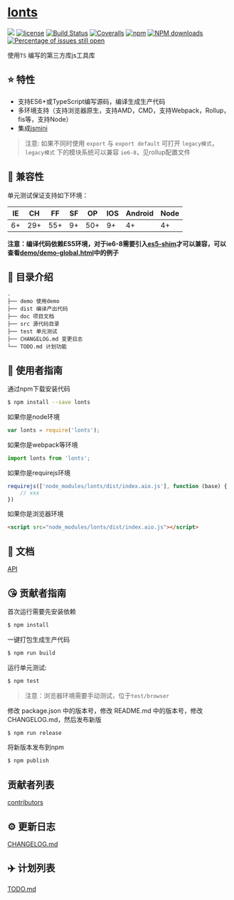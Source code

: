 # [lonts](https://github.com/dale426/lonts)
[![](https://img.shields.io/badge/Powered%20by-jslib%20base-brightgreen.svg)](https://github.com/yanhaijing/jslib-base)
[![license](https://img.shields.io/badge/license-MIT-blue.svg)](https://github.com/dale426/lonts/blob/master/LICENSE)
[![Build Status](https://travis-ci.org/dale426/lonts.svg?branch=master)](https://travis-ci.org/dale426/lonts)
[![Coveralls](https://img.shields.io/coveralls/dale426/lonts.svg)](https://coveralls.io/github/dale426/lonts)
[![npm](https://img.shields.io/badge/npm-0.1.0-orange.svg)](https://www.npmjs.com/package/lonts)
[![NPM downloads](http://img.shields.io/npm/dm/lonts.svg?style=flat-square)](http://www.npmtrends.com/lonts)
[![Percentage of issues still open](http://isitmaintained.com/badge/open/dale426/lonts.svg)](http://isitmaintained.com/project/dale426/lonts "Percentage of issues still open")

使用`TS` 编写的第三方库js工具库

## :star: 特性

- 支持ES6+或TypeScript编写源码，编译生成生产代码
- 多环境支持（支持浏览器原生，支持AMD，CMD，支持Webpack，Rollup，fis等，支持Node）
- 集成[jsmini](https://github.com/jsmini)

> 注意: 如果不同时使用 `export` 与 `export default` 可打开 `legacy模式`，`legacy模式` 下的模块系统可以兼容 `ie6-8`，见rollup配置文件

## :pill: 兼容性
单元测试保证支持如下环境：

| IE   | CH   | FF   | SF   | OP   | IOS  | Android   | Node  |
| ---- | ---- | ---- | ---- | ---- | ---- | ---- | ----- |
| 6+   | 29+ | 55+  | 9+   | 50+  | 9+   | 4+   | 4+ |

**注意：编译代码依赖ES5环境，对于ie6-8需要引入[es5-shim](http://github.com/es-shims/es5-shim/)才可以兼容，可以查看[demo/demo-global.html](./demo/demo-global.html)中的例子**

## :open_file_folder: 目录介绍

```
.
├── demo 使用demo
├── dist 编译产出代码
├── doc 项目文档
├── src 源代码目录
├── test 单元测试
├── CHANGELOG.md 变更日志
└── TODO.md 计划功能
```

## :rocket: 使用者指南

通过npm下载安装代码

```bash
$ npm install --save lonts
```

如果你是node环境

```js
var lonts = require('lonts');
```

如果你是webpack等环境

```js
import lonts from 'lonts';
```

如果你是requirejs环境

```js
requirejs(['node_modules/lonts/dist/index.aio.js'], function (base) {
    // xxx
})
```

如果你是浏览器环境

```html
<script src="node_modules/lonts/dist/index.aio.js"></script>
```

## :bookmark_tabs: 文档
[API](./doc/api.md)

## :kissing_heart: 贡献者指南
首次运行需要先安装依赖

```bash
$ npm install
```

一键打包生成生产代码

```bash
$ npm run build
```

运行单元测试:

```bash
$ npm test
```

> 注意：浏览器环境需要手动测试，位于`test/browser`

修改 package.json 中的版本号，修改 README.md 中的版本号，修改 CHANGELOG.md，然后发布新版

```bash
$ npm run release
```

将新版本发布到npm

```bash
$ npm publish
```

## 贡献者列表

[contributors](https://github.com/dale426/lonts/graphs/contributors)

## :gear: 更新日志
[CHANGELOG.md](./CHANGELOG.md)

## :airplane: 计划列表
[TODO.md](./TODO.md)